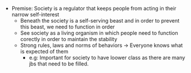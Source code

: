 - Premise: Society is a regulator that keeps people from acting in their narrow self-interest
	- Beneath the society is a self-serving beast and in order to prevent this beast, we need to function in order
	- See society as a living organism in which people need to function corectly in order to maintain the stability
	- Strong rules, laws and norms of behaviors -> Everyone knows what is expected of them
		- e.g: Important for society to have loower class as there are many jbs that need to be filled. 
